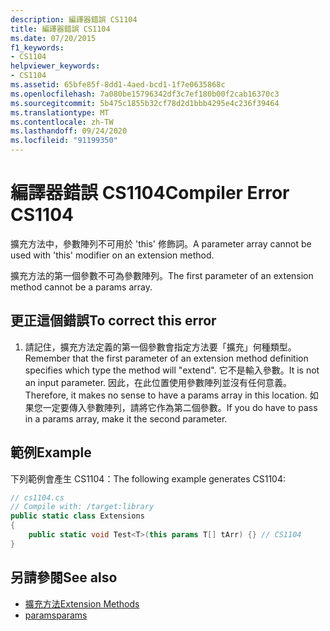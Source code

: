```yaml
---
description: 編譯器錯誤 CS1104
title: 編譯器錯誤 CS1104
ms.date: 07/20/2015
f1_keywords:
- CS1104
helpviewer_keywords:
- CS1104
ms.assetid: 65bfe85f-8dd1-4aed-bcd1-1f7e0635868c
ms.openlocfilehash: 7a080be15796342df3c7ef180b00f2cab16370c3
ms.sourcegitcommit: 5b475c1855b32cf78d2d1bbb4295e4c236f39464
ms.translationtype: MT
ms.contentlocale: zh-TW
ms.lasthandoff: 09/24/2020
ms.locfileid: "91199350"
---
```

# <a name="compiler-error-cs1104"></a><span data-ttu-id="c7b97-103">編譯器錯誤 CS1104</span><span class="sxs-lookup"><span data-stu-id="c7b97-103">Compiler Error CS1104</span></span>

<span data-ttu-id="c7b97-104">擴充方法中，參數陣列不可用於 'this' 修飾詞。</span><span class="sxs-lookup"><span data-stu-id="c7b97-104">A parameter array cannot be used with 'this' modifier on an extension method.</span></span>  
  
 <span data-ttu-id="c7b97-105">擴充方法的第一個參數不可為參數陣列。</span><span class="sxs-lookup"><span data-stu-id="c7b97-105">The first parameter of an extension method cannot be a params array.</span></span>  
  
## <a name="to-correct-this-error"></a><span data-ttu-id="c7b97-106">更正這個錯誤</span><span class="sxs-lookup"><span data-stu-id="c7b97-106">To correct this error</span></span>  
  
1. <span data-ttu-id="c7b97-107">請記住，擴充方法定義的第一個參數會指定方法要「擴充」何種類型。</span><span class="sxs-lookup"><span data-stu-id="c7b97-107">Remember that the first parameter of an extension method definition specifies which type the method will "extend".</span></span> <span data-ttu-id="c7b97-108">它不是輸入參數。</span><span class="sxs-lookup"><span data-stu-id="c7b97-108">It is not an input parameter.</span></span> <span data-ttu-id="c7b97-109">因此，在此位置使用參數陣列並沒有任何意義。</span><span class="sxs-lookup"><span data-stu-id="c7b97-109">Therefore, it makes no sense to have a params array in this location.</span></span> <span data-ttu-id="c7b97-110">如果您一定要傳入參數陣列，請將它作為第二個參數。</span><span class="sxs-lookup"><span data-stu-id="c7b97-110">If you do have to pass in a params array, make it the second parameter.</span></span>  
  
## <a name="example"></a><span data-ttu-id="c7b97-111">範例</span><span class="sxs-lookup"><span data-stu-id="c7b97-111">Example</span></span>  

 <span data-ttu-id="c7b97-112">下列範例會產生 CS1104：</span><span class="sxs-lookup"><span data-stu-id="c7b97-112">The following example generates CS1104:</span></span>  
  
```csharp  
// cs1104.cs  
// Compile with: /target:library  
public static class Extensions  
{  
    public static void Test<T>(this params T[] tArr) {} // CS1104  
}
```  
  
## <a name="see-also"></a><span data-ttu-id="c7b97-113">另請參閱</span><span class="sxs-lookup"><span data-stu-id="c7b97-113">See also</span></span>

- [<span data-ttu-id="c7b97-114">擴充方法</span><span class="sxs-lookup"><span data-stu-id="c7b97-114">Extension Methods</span></span>](../programming-guide/classes-and-structs/extension-methods.md)
- [<span data-ttu-id="c7b97-115">params</span><span class="sxs-lookup"><span data-stu-id="c7b97-115">params</span></span>](../language-reference/keywords/params.md)
